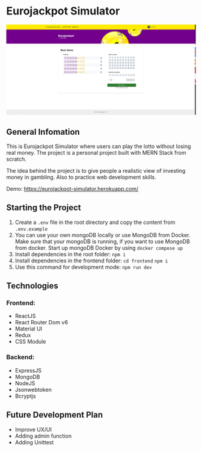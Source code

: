 # Eurojackpot Simulator

<img src="https://github.com/quocbao19982009/Eurojackpot-Simulator/blob/master/Eurojackpot%20Simulator.PNG" alt="eurojackpot" />

## General Infomation

This is Eurojackpot Simulator where users can play the lotto without losing real money. The project is a personal project built with MERN Stack from scratch.

The idea behind the project is to give people a realistic view of investing money in gambling. Also to practice web development skills.

Demo: https://eurojackpot-simulator.herokuapp.com/

## Starting the Project

1. Create a `.env` file in the root directory and copy the content from `.env.example`
2. You can use your own mongoDB locally or use MongoDB from Docker. Make sure that your mongoDB is running, if you want to use MongoDB from docker. Start up mongoDB Docker by using `docker compose up`
3. Install dependencies in the root folder: `npm i`
4. Install dependencies in the frontend folder: `cd frontend` `npm i`
5. Use this command for development mode: `npm run dev`

## Technologies

### Frontend:

- ReactJS
- React Router Dom v6
- Material UI
- Redux
- CSS Module

### Backend:

- ExpressJS
- MongoDB
- NodeJS
- Jsonwebtoken
- Bcryptjs

## Future Development Plan

- Improve UX/UI
- Adding admin function
- Adding Unittest
